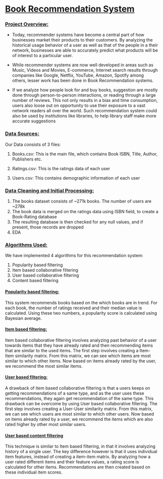 # <u> Book Recommendation System </u>


### <u> Project Overview: </u>

* Today, recommender systems have become a central part of how businesses market their products to their customers. By analyzing the historical usage behavior of a user as well as that of the people in a their network, businesses are able to accurately predict what products will be of interest to a particular user.

* While recommender systems are now well developed in areas such as Music, Videos and Movies, E-commerce, Internet search results through companies like Google, Netflix, YouTube, Amazon, Spotify among others, lesser work has been done in Book Recommendation systems.

* If we analyze how people look for and buy books, suggestion are mostly done through person-to-person interactions, or reading through a large number of reviews. This not only results in a bias and time consumption, users also loose out on opportunity to use their exposure to a vast network readers all over the world. Such recommendation system could also be used by institutions like libraries, to help library staff make more accurate suggestions


### <u> Data Sources: </u>

Our Data consists of 3 files:

1. Books.csv: This is the main file, which contains Book ISBN, Title, Author, Publishers etc. 

2. Ratings.csv: This is the ratings data of each user

3. Users.csv: This contains demographic information of each user

### <u> Data Cleaning and Initial Processing: </u>

1. The books dataset consists of ~271k books. The number of users are ~278k
2. The book data is merged on the ratings data using ISBN field, to create a Book-Rating database
3. The resulting database is then checked for any null values, and if present, those records are dropped
4. EDA


### <u> Algorithms Used: </u>

We have implemented 4 algorithms for this recommendation system:

1. Popularity based filtering
2. Item based collaborative filtering
3. User based collaborative filtering
4. Content based filtering


#### <u> Popularity based filtering: </u>

This system recommends books based on the which books are in trend. For each book, the number of ratings received and their median value is calculated. Using these two numbers, a popularity score is calculated using Bayesian average.

#### <u> Item based filtering: </u>

Item based collaborative filtering involves analyzing past behavior of a user towards items that they have already rated and then recommending items that are similar to the used items. The first step involves creating a Item-Item similarity matrix. From this matrix, we can see which items are most similar to which other items. Now based on items already rated by the user, we recommend the most similar items.

#### <u> User based filtering: </u>

A drawback of item based collaborative filtering is that a users keeps on getting recommendations of a same type, and as the user uses these recommendations, they again get recommendation of the same type. This drawback can be overcome by using User based collaborative filtering. The first step involves creating a User-User similarity matrix. From this matrix, we can see which users are most similar to which other users. Now based on items already rated by a user, we recommend the items which are also rated higher by other most similar users.

#### <u> User based content filtering </u>

This technique is similar to Item based filtering, in that it involves analyzing history of a single user. The key difference however is that it uses individual item features, instead of creating a item-item matrix. By analyzing how a user rated different items and their feature values, a rating score is calculated for other items. Recommendations are then created based on these individual item scores.